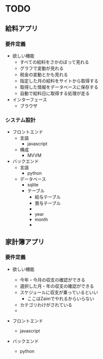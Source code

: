 # TODO

## 給料アプリ
### 要件定義
* 欲しい機能
    * すべての給料をさかのぼって見れる
    * グラフで変動が見れる
    * 税金の変動とかも見れる
    * 指定した月の給料をサイトから取得する
    * 取得した情報をデータベースに保存する
    * 自動で給料日に取得する処理が走る
* インターフェース
    * ブラウザ
### システム設計
* フロントエンド
    * 言語
        * javascript
    * 構成
        * MVVM
* バックエンド
    * 言語
        * python
    * データベース
        * sqlite
        * テーブル
            * 給与テーブル
            * 賞与テーブル
            * 
            * year
            * month
            * 


## 家計簿アプリ
### 要件定義
* 欲しい機能
    * 今年・今月の収支の確認ができる
    * 選択した月・年の収支の確認ができる
    * スケジュールに収支が乗っているといい
        * ここはZaimでやれるからいらない
    * カテゴリわけがされている
    * 



* フロントエンド
    * javascript
* バックエンド
    * python